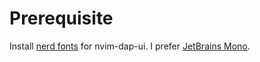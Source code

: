 # Prerequisite

Install [nerd fonts](https://www.nerdfonts.com/font-downloads) for nvim-dap-ui. I prefer [JetBrains Mono](./fonts/JetBrainsMonoNerdFont.7z).
